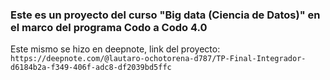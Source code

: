 ### Este es un proyecto del curso "Big data (Ciencia de Datos)" en el marco del programa Codo a Codo 4.0

Este mismo se hizo en deepnote, link del proyecto:
`https://deepnote.com/@lautaro-ochotorena-d787/TP-Final-Integrador-d6184b2a-f349-406f-adc8-df2039bd5ffc`